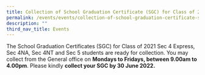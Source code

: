 ```yaml
---
title: Collection of School Graduation Certificate (SGC) for Class of 2021
permalink: /events/events/collection-of-school-graduation-certificate-sgc-for-class-of-2021/
description: ""
third_nav_title: Events
---
```

  
The School Graduation Certificates (SGC) for Class of 2021 Sec 4 Express, Sec 4NA, Sec 4NT and Sec 5 students are ready for collection. You may collect from the General office on **Mondays to Fridays, between 9.00am to 4.00pm**. Please kindly **collect your SGC by 30 June 2022.**